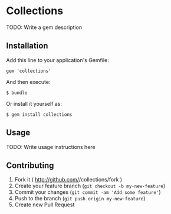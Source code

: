 # Collections

TODO: Write a gem description

## Installation

Add this line to your application's Gemfile:

    gem 'collections'

And then execute:

    $ bundle

Or install it yourself as:

    $ gem install collections

## Usage

TODO: Write usage instructions here

## Contributing

1. Fork it ( http://github.com/<my-github-username>/collections/fork )
2. Create your feature branch (`git checkout -b my-new-feature`)
3. Commit your changes (`git commit -am 'Add some feature'`)
4. Push to the branch (`git push origin my-new-feature`)
5. Create new Pull Request
